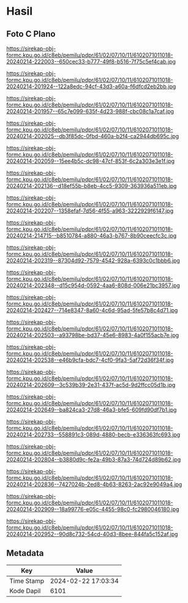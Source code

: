 # Hasil

## Foto C Plano

https://sirekap-obj-formc.kpu.go.id/c8eb/pemilu/pdpr/61/02/07/10/11/6102071011018-20240214-222003--650cec33-b777-49f8-b516-7f75c5ef4cab.jpg

https://sirekap-obj-formc.kpu.go.id/c8eb/pemilu/pdpr/61/02/07/10/11/6102071011018-20240214-201924--122a8edc-94cf-43d3-a60a-f6dfcd2eb2bb.jpg

https://sirekap-obj-formc.kpu.go.id/c8eb/pemilu/pdpr/61/02/07/10/11/6102071011018-20240214-201957--65c7e099-635f-4d23-988f-cbc08c1a7caf.jpg

https://sirekap-obj-formc.kpu.go.id/c8eb/pemilu/pdpr/61/02/07/10/11/6102071011018-20240214-202025--db3f85dc-0fbd-460a-b2f4-ca2944db695c.jpg

https://sirekap-obj-formc.kpu.go.id/c8eb/pemilu/pdpr/61/02/07/10/11/6102071011018-20240214-202059--15ee4b5c-dc98-47cf-853f-6c2a303e3e1f.jpg

https://sirekap-obj-formc.kpu.go.id/c8eb/pemilu/pdpr/61/02/07/10/11/6102071011018-20240214-202136--d18ef55b-b8eb-4cc5-9309-363936a511eb.jpg

https://sirekap-obj-formc.kpu.go.id/c8eb/pemilu/pdpr/61/02/07/10/11/6102071011018-20240214-202207--1358efaf-7d56-4f55-a963-3222929f6147.jpg

https://sirekap-obj-formc.kpu.go.id/c8eb/pemilu/pdpr/61/02/07/10/11/6102071011018-20240214-214715--b8510784-a880-46a3-b767-8b90ceecfc3c.jpg

https://sirekap-obj-formc.kpu.go.id/c8eb/pemilu/pdpr/61/02/07/10/11/6102071011018-20240214-202319--87304d92-7579-4542-928a-6393c0c1bbb6.jpg

https://sirekap-obj-formc.kpu.go.id/c8eb/pemilu/pdpr/61/02/07/10/11/6102071011018-20240214-202348--d15c954d-0592-4aa6-808d-006e21bc3957.jpg

https://sirekap-obj-formc.kpu.go.id/c8eb/pemilu/pdpr/61/02/07/10/11/6102071011018-20240214-202427--714e8347-8a60-4c6d-95ad-5fe57b8c4d71.jpg

https://sirekap-obj-formc.kpu.go.id/c8eb/pemilu/pdpr/61/02/07/10/11/6102071011018-20240214-202503--a93798be-bd37-45e6-8983-4a0f155acb7e.jpg

https://sirekap-obj-formc.kpu.go.id/c8eb/pemilu/pdpr/61/02/07/10/11/6102071011018-20240214-202538--e46b9cfa-bdc7-4cf0-9fa3-5af72d36f34f.jpg

https://sirekap-obj-formc.kpu.go.id/c8eb/pemilu/pdpr/61/02/07/10/11/6102071011018-20240214-202609--3c539b39-2e31-437f-ac5d-9d2ffcc05d1b.jpg

https://sirekap-obj-formc.kpu.go.id/c8eb/pemilu/pdpr/61/02/07/10/11/6102071011018-20240214-202649--ba824ca3-27d8-46a3-bfe5-609fd90df7b1.jpg

https://sirekap-obj-formc.kpu.go.id/c8eb/pemilu/pdpr/61/02/07/10/11/6102071011018-20240214-202733--558891c3-089d-4880-becb-e336363fc693.jpg

https://sirekap-obj-formc.kpu.go.id/c8eb/pemilu/pdpr/61/02/07/10/11/6102071011018-20240214-202804--b3880d9c-fe2a-49b3-87a3-74d724d89b62.jpg

https://sirekap-obj-formc.kpu.go.id/c8eb/pemilu/pdpr/61/02/07/10/11/6102071011018-20240214-202836--7427024b-2ed8-4b63-8263-2ac92e9049a4.jpg

https://sirekap-obj-formc.kpu.go.id/c8eb/pemilu/pdpr/61/02/07/10/11/6102071011018-20240214-202909--18a99776-e05c-4455-98c0-fc2980046180.jpg

https://sirekap-obj-formc.kpu.go.id/c8eb/pemilu/pdpr/61/02/07/10/11/6102071011018-20240214-202952--90d8c732-54cd-40d3-8bee-844fa5c152af.jpg


## Metadata

| Key        | Value               |
| ---------- | ------------------- |
| Time Stamp | 2024-02-22 17:03:34 |
| Kode Dapil | 6101                |



